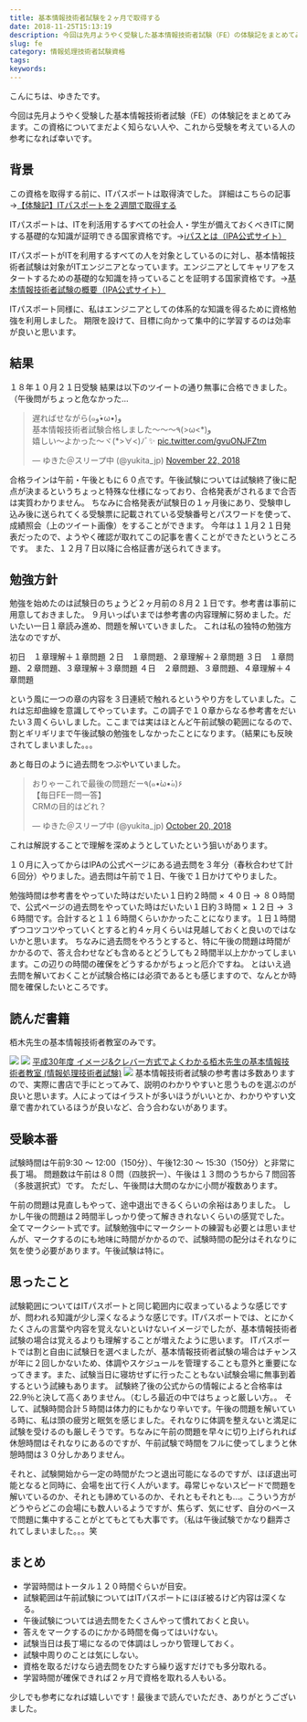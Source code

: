 ```yaml
---
title: 基本情報技術者試験を２ヶ月で取得する
date: 2018-11-25T15:13:19
description: 今回は先月ようやく受験した基本情報技術者試験（FE）の体験記をまとめてみます。この資格についてまだよく
slug: fe
category: 情報処理技術者試験資格
tags: 
keywords: 
---
```


こんにちは、ゆきたです。

今回は先月ようやく受験した基本情報技術者試験（FE）の体験記をまとめてみます。この資格についてまだよく知らない人や、これから受験を考えている人の参考になれば幸いです。

## 背景

この資格を取得する前に、ITパスポートは取得済でした。
詳細はこちらの記事→[【体験記】ITパスポートを２週間で取得する](https://creatase.info/it_passport_exp/)

ITパスポートは、ITを利活用するすべての社会人・学生が備えておくべきITに関する基礎的な知識が証明できる国家資格です。→[iパスとは（IPA公式サイト）](https://www3.jitec.ipa.go.jp/JitesCbt/html/about/about.html)

ITパスポートがITを利用するすべての人を対象としているのに対し、基本情報技術者試験は対象がITエンジニアとなっています。エンジニアとしてキャリアをスタートするための基礎的な知識を持っていることを証明する国家資格です。→[基本情報技術者試験の概要（IPA公式サイト）](https://www.jitec.ipa.go.jp/1_11seido/fe.html)

ITパスポート同様に、私はエンジニアとしての体系的な知識を得るために資格勉強を利用しました。
期限を設けて、目標に向かって集中的に学習するのは効率が良いと思います。

## 結果

１８年１０月２１日受験
結果は以下のツイートの通り無事に合格できました。（午後問がちょっと危なかった…

<blockquote class="twitter-tweet"><p lang="ja" dir="ltr">遅ればせながら(๑و•̀ω•́)و<br>基本情報技術者試験合格しました〜〜〜٩(&gt;ω&lt;*)و<br>嬉しい〜よかった〜ヾ(*&gt;∀&lt;)ﾉﾞ✨ <a href="https://t.co/gvuONJFZtm">pic.twitter.com/gvuONJFZtm</a></p>&mdash; ゆきた＠スリープ中 (@yukita_jp) <a href="https://twitter.com/yukita_jp/status/1065526718759264256?ref_src=twsrc%5Etfw">November 22, 2018</a></blockquote> <script async src="https://platform.twitter.com/widgets.js" charset="utf-8"></script>

合格ラインは午前・午後ともに６０点です。午後試験については試験終了後に配点が決まるというちょっと特殊な仕様になっており、合格発表がされるまで合否は実質わかりません。
ちなみに合格発表が試験日の１ヶ月後にあり、受験申し込み後に送られてくる受験票に記載されている受験番号とパスワードを使って、成績照会（上のツイート画像）をすることができます。
今年は１１月２１日発表だったので、ようやく確認が取れてこの記事を書くことができたというところです。
また、１２月７日以降に合格証書が送られてきます。

## 勉強方針

勉強を始めたのは試験日のちょうど２ヶ月前の８月２１日です。参考書は事前に用意しておきました。
９月いっぱいまでは参考書の内容理解に努めました。だいたい一日１章読み進め、問題を解いていきました。
これは私の独特の勉強方法なのですが、

初日　１章理解＋１章問題
２日　１章問題、２章理解＋２章問題
３日　１章問題、２章問題、３章理解＋３章問題
４日　２章問題、３章問題、４章理解＋４章問題

という風に一つの章の内容を３日連続で触れるというやり方をしていました。これは忘却曲線を意識してやっています。この調子で１０章からなる参考書をだいたい３周くらいしました。ここまでは実はほとんど午前試験の範囲になるので、割とギリギリまで午後試験の勉強をしなかったことになります。（結果にも反映されてしまいました。。。

あと毎日のように過去問をつぶやいていました。

<blockquote class="twitter-tweet"><p lang="ja" dir="ltr">おりゃーこれで最後の問題だー٩(๑•̀ω•́๑)۶<br>【毎日FE一問一答】<br>CRMの目的はどれ？</p>&mdash; ゆきた＠スリープ中 (@yukita_jp) <a href="https://twitter.com/yukita_jp/status/1053470581243277313?ref_src=twsrc%5Etfw">October 20, 2018</a></blockquote> <script async src="https://platform.twitter.com/widgets.js" charset="utf-8"></script>

これは解説することで理解を深めようとしていたという狙いがあります。

１０月に入ってからはIPAの公式ページにある過去問を３年分（春秋合わせて計６回分）やりました。過去問は午前で１日、午後で１日かけてやりました。

勉強時間は参考書をやっていた時はだいたい１日約２時間 × ４０日 → ８０時間で、公式ページの過去問をやっていた時はだいたい１日約３時間 × １２日 → ３６時間です。合計すると１１６時間くらいかかったことになります。１日１時間ずつコツコツやっていくとすると約４ヶ月くらいは見越しておくと良いのではないかと思います。
ちなみに過去問をやろうとすると、特に午後の問題は時間がかかるので、答え合わせなども含めるとどうしても２時間半以上かかってしまいます。この辺りの時間の確保をどうするかがちょっと厄介ですね。
とはいえ過去問を解いておくことが試験合格には必須であるとも感じますので、なんとか時間を確保したいところです。

## 読んだ書籍

栢木先生の基本情報技術者教室のみです。

[![](//ws-fe.amazon-adsystem.com/widgets/q?_encoding=UTF8&MarketPlace=JP&ASIN=4774193275&ServiceVersion=20070822&ID=AsinImage&WS=1&Format=_SL250_&tag=yukita2a01-22)](https://www.amazon.co.jp/gp/product/4774193275/ref=as_li_tl?ie=UTF8&camp=247&creative=1211&creativeASIN=4774193275&linkCode=as2&tag=yukita2a01-22&linkId=a61bd1701666b3444816e272d0f79b4d) ![](//ir-jp.amazon-adsystem.com/e/ir?t=yukita2a01-22&l=am2&o=9&a=4774193275)
[平成30年度 イメージ&クレバー方式でよくわかる栢木先生の基本情報技術者教室 (情報処理技術者試験)](https://www.amazon.co.jp/gp/product/4774193275/ref=as_li_tl?ie=UTF8&camp=247&creative=1211&creativeASIN=4774193275&linkCode=as2&tag=yukita2a01-22&linkId=0cd7b1727c34f8efdb811c451a4d785e) ![](//ir-jp.amazon-adsystem.com/e/ir?t=yukita2a01-22&l=am2&o=9&a=4774193275)
基本情報技術者試験の参考書は多数ありますので、実際に書店で手にとってみて、説明のわかりやすいと思うものを選ぶのが良いと思います。人によってはイラストが多いほうがいいとか、わかりやすい文章で書かれているほうが良いなど、合う合わないがあります。

## 受験本番

試験時間は午前9:30 〜 12:00（150分）、午後12:30 〜 15:30（150分）と非常に長丁場。
問題数は午前は８０問（四肢択一）、午後は１３問のうちから７問回答（多肢選択式）です。
ただし、午後問は大問のなかに小問が複数あります。

午前の問題は見直しもやって、途中退出できるくらいの余裕はありました。
しかし午後の問題は２時間半しっかり使って解ききれないくらいの感覚でした。
全てマークシート式です。試験勉強中にマークシートの練習も必要とは思いませんが、マークするのにも地味に時間がかかるので、試験時間の配分はそれなりに気を使う必要があります。午後試験は特に。

## 思ったこと

試験範囲についてはITパスポートと同じ範囲内に収まっているような感じですが、問われる知識が少し深くなるような感じです。ITパスポートでは、とにかくたくさんの言葉や内容を覚えないといけないイメージでしたが、基本情報技術者試験の場合は覚えるよりも理解することが増えたように思います。
ITパスポートでは割と自由に試験日を選べましたが、基本情報技術者試験の場合はチャンスが年に２回しかないため、体調やスケジュールを管理することも意外と重要になってきます。また、試験当日に寝坊せずに行ったこともない試験会場に無事到着するという試練もあります。
試験終了後の公式からの情報によると合格率は22.9％と決して高くありません。（むしろ最近の中ではちょっと厳しい方。。
そして、試験時間合計５時間は体力的にもかなり辛いです。午後の問題を解いている時に、私は頭の疲労と眠気を感じました。それなりに体調を整えないと満足に試験を受けるのも厳しそうです。ちなみに午前の問題を早々に切り上げられれば休憩時間はそれなりにあるのですが、午前試験で時間をフルに使ってしまうと休憩時間は３０分しかありません。

それと、試験開始から一定の時間がたつと退出可能になるのですが、ほぼ退出可能となると同時に、会場を出て行く人がいます。尋常じゃないスピードで問題を解いているのか、それとも諦めているのか、それともそれとも…。こういう方がどうやらどこの会場にも数人いるようですが、焦らず、気にせず、自分のペースで問題に集中することがとてもとても大事です。（私は午後試験でかなり翻弄されてしまいました。。。笑

## まとめ

- 学習時間はトータル１２０時間ぐらいが目安。
- 試験範囲は午前試験についてはITパスポートにほぼ被るけど内容は深くなる。
- 午後試験については過去問をたくさんやって慣れておくと良い。
- 答えをマークするのにかかる時間を侮ってはいけない。
- 試験当日は長丁場になるので体調はしっかり管理しておく。
- 試験中周りのことは気にしない。
- 資格を取るだけなら過去問をひたすら繰り返すだけでも多分取れる。
- 学習時間が確保できれば２ヶ月で資格を取れる人もいる。

少しでも参考になれば嬉しいです！最後まで読んでいただき、ありがとうございました。

